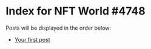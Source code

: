 # Index for NFT World #4748
Posts will be displayed in the order below:

- [Your first post](./001-first.md)

